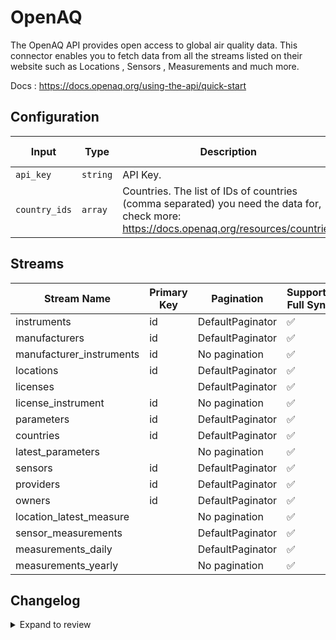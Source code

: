 # OpenAQ
The OpenAQ API provides open access to global air quality data.
This connector enables you to fetch data from all the streams listed on their website such as Locations , Sensors , Measurements and much more.

Docs : https://docs.openaq.org/using-the-api/quick-start

## Configuration

| Input | Type | Description | Default Value |
|-------|------|-------------|---------------|
| `api_key` | `string` | API Key.  |  |
| `country_ids` | `array` | Countries. The list of IDs of countries (comma separated) you need the data for, check more: https://docs.openaq.org/resources/countries |  |

## Streams
| Stream Name | Primary Key | Pagination | Supports Full Sync | Supports Incremental |
|-------------|-------------|------------|---------------------|----------------------|
| instruments | id | DefaultPaginator | ✅ |  ❌  |
| manufacturers | id | DefaultPaginator | ✅ |  ❌  |
| manufacturer_instruments | id | No pagination | ✅ |  ❌  |
| locations | id | DefaultPaginator | ✅ |  ❌  |
| licenses |  | DefaultPaginator | ✅ |  ❌  |
| license_instrument | id | No pagination | ✅ |  ❌  |
| parameters | id | DefaultPaginator | ✅ |  ❌  |
| countries | id | DefaultPaginator | ✅ |  ❌  |
| latest_parameters |  | No pagination | ✅ |  ❌  |
| sensors | id | DefaultPaginator | ✅ |  ❌  |
| providers | id | DefaultPaginator | ✅ |  ❌  |
| owners | id | DefaultPaginator | ✅ |  ❌  |
| location_latest_measure |  | No pagination | ✅ |  ❌  |
| sensor_measurements |  | DefaultPaginator | ✅ |  ❌  |
| measurements_daily |  | DefaultPaginator | ✅ |  ❌  |
| measurements_yearly |  | No pagination | ✅ |  ❌  |

## Changelog

<details>
  <summary>Expand to review</summary>

| Version          | Date              | Pull Request | Subject        |
|------------------|-------------------|--------------|----------------|
| 0.0.14 | 2025-03-08 | [55555](https://github.com/airbytehq/airbyte/pull/55555) | Update dependencies |
| 0.0.13 | 2025-03-01 | [55028](https://github.com/airbytehq/airbyte/pull/55028) | Update dependencies |
| 0.0.12 | 2025-02-23 | [54620](https://github.com/airbytehq/airbyte/pull/54620) | Update dependencies |
| 0.0.11 | 2025-02-15 | [53978](https://github.com/airbytehq/airbyte/pull/53978) | Update dependencies |
| 0.0.10 | 2025-02-08 | [53514](https://github.com/airbytehq/airbyte/pull/53514) | Update dependencies |
| 0.0.9 | 2025-02-01 | [52961](https://github.com/airbytehq/airbyte/pull/52961) | Update dependencies |
| 0.0.8 | 2025-01-25 | [52473](https://github.com/airbytehq/airbyte/pull/52473) | Update dependencies |
| 0.0.7 | 2025-01-18 | [51898](https://github.com/airbytehq/airbyte/pull/51898) | Update dependencies |
| 0.0.6 | 2025-01-11 | [51312](https://github.com/airbytehq/airbyte/pull/51312) | Update dependencies |
| 0.0.5 | 2024-12-28 | [50743](https://github.com/airbytehq/airbyte/pull/50743) | Update dependencies |
| 0.0.4 | 2024-12-21 | [49713](https://github.com/airbytehq/airbyte/pull/49713) | Update dependencies |
| 0.0.3 | 2024-12-12 | [49318](https://github.com/airbytehq/airbyte/pull/49318) | Update dependencies |
| 0.0.2 | 2024-12-11 | [49083](https://github.com/airbytehq/airbyte/pull/49083) | Starting with this version, the Docker image is now rootless. Please note that this and future versions will not be compatible with Airbyte versions earlier than 0.64 |
| 0.0.1 | 2024-11-06 | | Initial release by [@marcosmarxm](https://github.com/marcosmarxm) via Connector Builder |

</details>
